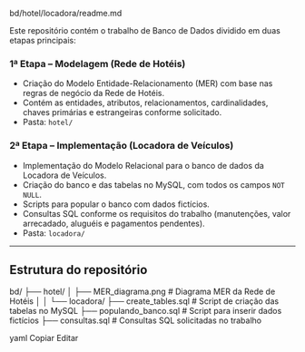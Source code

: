 bd/hotel/locadora/readme.md

Este repositório contém o trabalho de Banco de Dados dividido em duas etapas principais:

### 1ª Etapa – Modelagem (Rede de Hotéis)

- Criação do Modelo Entidade-Relacionamento (MER) com base nas regras de negócio da Rede de Hotéis.
- Contém as entidades, atributos, relacionamentos, cardinalidades, chaves primárias e estrangeiras conforme solicitado.
- Pasta: `hotel/`

### 2ª Etapa – Implementação (Locadora de Veículos)

- Implementação do Modelo Relacional para o banco de dados da Locadora de Veículos.
- Criação do banco e das tabelas no MySQL, com todos os campos `NOT NULL`.
- Scripts para popular o banco com dados fictícios.
- Consultas SQL conforme os requisitos do trabalho (manutenções, valor arrecadado, aluguéis e pagamentos pendentes).
- Pasta: `locadora/`

---

## Estrutura do repositório

bd/
├── hotel/
│ ├── MER_diagrama.png # Diagrama MER da Rede de Hotéis
│
│
└── locadora/
├── create_tables.sql # Script de criação das tabelas no MySQL
├── populando_banco.sql # Script para inserir dados fictícios
├── consultas.sql # Consultas SQL solicitadas no trabalho


yaml
Copiar
Editar
